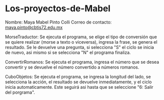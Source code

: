 # Los-proyectos-de-Mabel

Nombre: Maya Mabel Pinto Colli
Correo de contacto: maya.pinto@cbtis72.edu.mx

MorseTraductor: Se ejecuta el programa, se elige el tipo de conversión que se quiere realizar (morse a texto o viceversa), ingresa la frase, se genera el resultado. Se le devuelve una pregunta, si selecciona "S" el ciclo se inicia de nuevo, asi mismo si se selecciona "N" el programa finaliza.

ConvertirRomanos: Se ejecuta el programa, ingresa el número que se desea convertir y se devuelve el número convertido a números romanos.

CuboObjetos: Se ejecuta el programa, se ingresa la longitud del lado, se selecciona la acción, el resultado se devuelve inmediatamente, y el ciclo inicia automaticamente. Este seguirá asi hasta que se seleccione "6: Salir del porgrama".
